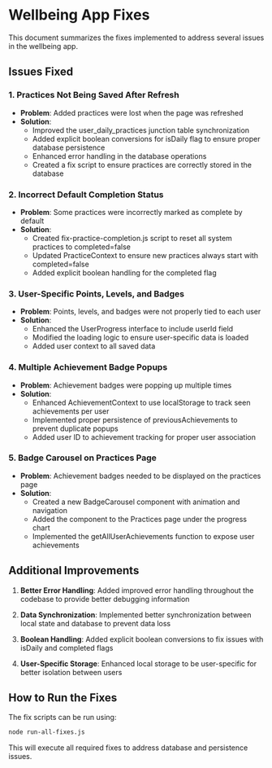 # Wellbeing App Fixes

This document summarizes the fixes implemented to address several issues in the wellbeing app.

## Issues Fixed

### 1. Practices Not Being Saved After Refresh
- **Problem**: Added practices were lost when the page was refreshed
- **Solution**: 
  - Improved the user_daily_practices junction table synchronization
  - Added explicit boolean conversions for isDaily flag to ensure proper database persistence
  - Enhanced error handling in the database operations
  - Created a fix script to ensure practices are correctly stored in the database

### 2. Incorrect Default Completion Status
- **Problem**: Some practices were incorrectly marked as complete by default
- **Solution**:
  - Created fix-practice-completion.js script to reset all system practices to completed=false
  - Updated PracticeContext to ensure new practices always start with completed=false
  - Added explicit boolean handling for the completed flag

### 3. User-Specific Points, Levels, and Badges
- **Problem**: Points, levels, and badges were not properly tied to each user
- **Solution**:
  - Enhanced the UserProgress interface to include userId field
  - Modified the loading logic to ensure user-specific data is loaded
  - Added user context to all saved data

### 4. Multiple Achievement Badge Popups
- **Problem**: Achievement badges were popping up multiple times
- **Solution**: 
  - Enhanced AchievementContext to use localStorage to track seen achievements per user
  - Implemented proper persistence of previousAchievements to prevent duplicate popups
  - Added user ID to achievement tracking for proper user association

### 5. Badge Carousel on Practices Page
- **Problem**: Achievement badges needed to be displayed on the practices page
- **Solution**:
  - Created a new BadgeCarousel component with animation and navigation
  - Added the component to the Practices page under the progress chart
  - Implemented the getAllUserAchievements function to expose user achievements

## Additional Improvements

1. **Better Error Handling**: Added improved error handling throughout the codebase to provide better debugging information

2. **Data Synchronization**: Implemented better synchronization between local state and database to prevent data loss

3. **Boolean Handling**: Added explicit boolean conversions to fix issues with isDaily and completed flags

4. **User-Specific Storage**: Enhanced local storage to be user-specific for better isolation between users

## How to Run the Fixes

The fix scripts can be run using:

```bash
node run-all-fixes.js
```

This will execute all required fixes to address database and persistence issues.
